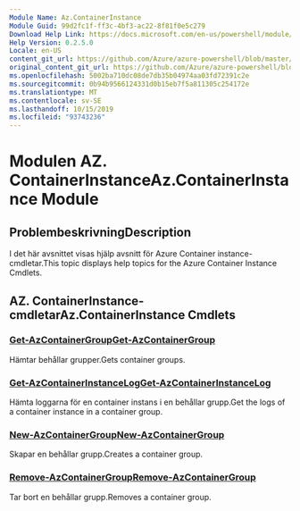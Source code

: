 ```yaml
---
Module Name: Az.ContainerInstance
Module Guid: 99d2fc1f-ff3c-4bf3-ac22-8f81f0e5c279
Download Help Link: https://docs.microsoft.com/en-us/powershell/module/az.containerinstance
Help Version: 0.2.5.0
Locale: en-US
content_git_url: https://github.com/Azure/azure-powershell/blob/master/src/ContainerInstance/ContainerInstance/help/Az.ContainerInstance.md
original_content_git_url: https://github.com/Azure/azure-powershell/blob/master/src/ContainerInstance/ContainerInstance/help/Az.ContainerInstance.md
ms.openlocfilehash: 5002ba710dc08de7db35b04974aa03fd72391c2e
ms.sourcegitcommit: 0b94b9566124331d0b15eb7f5a811305c254172e
ms.translationtype: MT
ms.contentlocale: sv-SE
ms.lasthandoff: 10/15/2019
ms.locfileid: "93743236"
---
```

# <span data-ttu-id="26421-101">Modulen AZ. ContainerInstance</span><span class="sxs-lookup"><span data-stu-id="26421-101">Az.ContainerInstance Module</span></span>
## <span data-ttu-id="26421-102">Problembeskrivning</span><span class="sxs-lookup"><span data-stu-id="26421-102">Description</span></span>
<span data-ttu-id="26421-103">I det här avsnittet visas hjälp avsnitt för Azure Container instance-cmdletar.</span><span class="sxs-lookup"><span data-stu-id="26421-103">This topic displays help topics for the Azure Container Instance Cmdlets.</span></span>

## <span data-ttu-id="26421-104">AZ. ContainerInstance-cmdletar</span><span class="sxs-lookup"><span data-stu-id="26421-104">Az.ContainerInstance Cmdlets</span></span>
### [<span data-ttu-id="26421-105">Get-AzContainerGroup</span><span class="sxs-lookup"><span data-stu-id="26421-105">Get-AzContainerGroup</span></span>](Get-AzContainerGroup.md)
<span data-ttu-id="26421-106">Hämtar behållar grupper.</span><span class="sxs-lookup"><span data-stu-id="26421-106">Gets container groups.</span></span>

### [<span data-ttu-id="26421-107">Get-AzContainerInstanceLog</span><span class="sxs-lookup"><span data-stu-id="26421-107">Get-AzContainerInstanceLog</span></span>](Get-AzContainerInstanceLog.md)
<span data-ttu-id="26421-108">Hämta loggarna för en container instans i en behållar grupp.</span><span class="sxs-lookup"><span data-stu-id="26421-108">Get the logs of a container instance in a container group.</span></span>

### [<span data-ttu-id="26421-109">New-AzContainerGroup</span><span class="sxs-lookup"><span data-stu-id="26421-109">New-AzContainerGroup</span></span>](New-AzContainerGroup.md)
<span data-ttu-id="26421-110">Skapar en behållar grupp.</span><span class="sxs-lookup"><span data-stu-id="26421-110">Creates a container group.</span></span>

### [<span data-ttu-id="26421-111">Remove-AzContainerGroup</span><span class="sxs-lookup"><span data-stu-id="26421-111">Remove-AzContainerGroup</span></span>](Remove-AzContainerGroup.md)
<span data-ttu-id="26421-112">Tar bort en behållar grupp.</span><span class="sxs-lookup"><span data-stu-id="26421-112">Removes a container group.</span></span>

